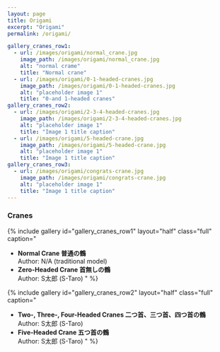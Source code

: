 ```yaml
---
layout: page
title: Origami
excerpt: "Origami"
permalink: /origami/

gallery_cranes_row1:
  - url: /images/origami/normal_crane.jpg
    image_path: /images/origami/normal_crane.jpg
    alt: "normal crame"
    title: "Normal crane"
  - url: /images/origami/0-1-headed-cranes.jpg
    image_path: /images/origami/0-1-headed-cranes.jpg
    alt: "placeholder image 1"
    title: "0-and 1-headed cranes"
gallery_cranes_row2:
  - url: /images/origami/2-3-4-headed-cranes.jpg
    image_path: /images/origami/2-3-4-headed-cranes.jpg
    alt: "placeholder image 1"
    title: "Image 1 title caption"
  - url: /images/origami/5-headed-crane.jpg
    image_path: /images/origami/5-headed-crane.jpg
    alt: "placeholder image 1"
    title: "Image 1 title caption"
gallery_cranes_row3:
  - url: /images/origami/congrats-crane.jpg
    image_path: /images/origami/congrats-crane.jpg
    alt: "placeholder image 1"
    title: "Image 1 title caption"
---
```


### Cranes

{% include gallery 
id="gallery_cranes_row1"
layout="half"
class="full"
caption="
* **Normal Crane 普通の鶴**  
Author: N/A (traditional model)
* **Zero-Headed Crane 首無しの鶴**  
Author: S太郎 (S-Taro)
"
%}

{% include gallery 
id="gallery_cranes_row2"
layout="half"
class="full"
caption="
* **Two-, Three-, Four-Headed Cranes  二つ首、三つ首、四つ首の鶴**  
Author: S太郎 (S-Taro)
* **Five-Headed Crane 五つ首の鶴**  
Author: S太郎 (S-Taro)
"
%}
